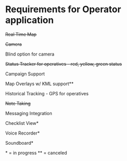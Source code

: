 # Requirements for Operator application

~~Real Time Map~~

~~Camera~~

Blind option for camera

~~Status Tracker for operatives - red, yellow, green status~~

Campaign Support

Map Overlays w/ KML support**

Historical Tracking - GPS for operatives

~~Note Taking~~

Messaging Integration

Checklist View*

Voice Recorder*

Soundboard*

\* = in progress
\*\* = canceled
